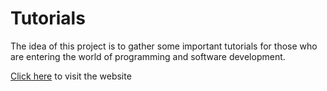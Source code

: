 # Tutorials

The idea of this project is to gather some important tutorials for those who are entering the world of programming and software development.

[Click here](https://tutorials-util.netlify.app) to visit the website
